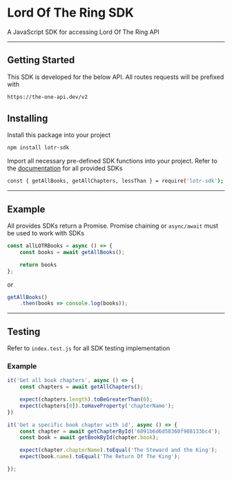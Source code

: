 # Lord Of The Ring SDK

A JavaScript SDK for accessing Lord Of The Ring API

<hr>

## Getting Started

This SDK is developed for the below API. All routes requests will be prefixed with

```sh
https://the-one-api.dev/v2
```

## Installing

Install this package into your project

```sh
npm install lotr-sdk
```

Import all necessary pre-defined SDK functions into your project. Refer to the [documentation](https://github.com/briannpham/Brian_Pham-SDK/blob/main/design.md) for all provided SDKs

```sh
const { getAllBooks, getAllChapters, lessThan } = require('lotr-sdk');
```

<hr>

## Example

All provides SDKs return a Promise. Promise chaining or ```async/await``` must be used to work with SDKs

```js
const allLOTRBooks = async () => {
	const books = await getAllBooks();

	return books
};
```

or 

```js
getAllBooks()
	.then(books => console.log(books));
```

<hr>

## Testing

Refer to `index.test.js` for all SDK testing implementation

### Example

```js
it('Get all book chapters', async () => {
    const chapters = await getAllChapters();

    expect(chapters.length).toBeGreaterThan(0);
    expect(chapters[0]).toHaveProperty('chapterName');
})
```

```js
it('Get a specific book chapter with id', async () => {
    const chapter = await getChapterById('6091b6d6d58360f988133bc4');
    const book = await getBookById(chapter.book);

    expect(chapter.chapterName).toEqual('The Steward and the King');
    expect(book.name).toEqual('The Return Of The King');

});
```